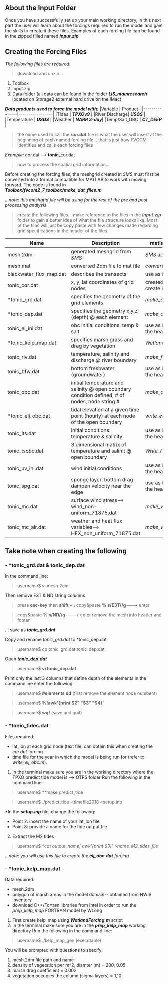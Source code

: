 ## About the Input Folder

Once you have successfully set up your main working directory, in this next part the user will learn about the forcings required to run the model and gain the skills to create it these files. Examples of each forcing file can be found in the zipped filled named ***Input.zip***

## Creating the Forcing Files 

*The following files are required:*
> download and unzip...
1. Toolbox
2. Input.zip
3. Data folder (all data can be found in the folder ***LIS_mainresearch*** located on Storage2 external hard drive on the IMac)

***Data products used to force the model with:***
|Variable       | Product         |
|---------------|-----------------|
|Tides          | ***TPXOv9***    |
|River Discharge| ***USGS***      |
|Temperature    | ***USGS***      | 
|Weather        | ***NARR 3-day***|
|Temp/Salt_OBC  | ***CT_DEEP***   |

> the name used to call the ***run.dat*** file is what the user will insert at the beginning of each named forcing file
...that is just how FVCOM identifies and calls each forcing files

*Example:*
cor.dat --> **tonic**_cor.dat

> how to process the spatial grid information...

Before creating the forcing files, the meshgrid created in *SMS* must first be converted into a format compatible for MATLAB to work with moving forward. The code is found in ***Toolbox/fvcom2_7_toolbox/make_dat_files.m***

*...note: this meshgrid file will be using for the rest of the pre and post processing analysis*

> create the following files... make reference to the files in the ***Input.zip*** folder to gain a better idea of what the file structure looks like. Most of the files will just be copy paste with few changes made regarding grid specifications in the header of the files. 

|Name         |Description                                          | matlab script/app used      |
|-------------|-----------------------------------------------------|-----------------------------|
|mesh.2dm     | generated meshgrid from *SMS*                       | *SMS* application on vmware |
|mesh.mat     | converted 2dm file to mat file                      | *convert_2dm2mat.m*         |
|blackwater_flux_map.dat| describes the transects                   | use as is;                  |
|tonic_cor.dat| x, y, lat coordinates of grid nodes                              | created from *tonic_grd.dat*; create in terminal |
|*tonic_grd.dat| specifies the geometry of the grid elements         | *make_dat_files.m*          |
|*tonic_dep.dat| specifies the geometry x,y,z (depth) @ each element | *make_dat_files.m*          |
|tonic_el_ini.dat| obc initial conditions: temp & salt            | use as is; make changes to the header|
|*tonic_kelp_map.dat| specifies marsh grass and drag by vegetation   | *WetlandForcing.m*         |
|tonic_riv.dat     | temperature, salinity and discharge @ river boundary |*make_fvcom2_7_rivers.m* |
|tonic_bfw.dat     | bottom freshwater (groundwater)                | use as is; make changes to the header|
|tonic_obc.dat     | initial temperature and salinity @ open boundary condition defined; # of nodes, node string # | *make_dat_files.m* |
|*tonic_elj_obc.dat | tidal elevation at a given time point (hourly) at each node of the open boundary| *write_elj_obc.m* |
|tonic_its.dat     | initial conditions: temperature & salinity                 | use as is; make changes to the header|
|tonic_tsobc.dat   | 3 dimensional matrix of temperature and salinit @ open boundary       | *Write_FVCOM_tsobc.m* |
|tonic_uv_ini.dat  | wind initial conditions                            | use as is; make changes to the header|
|tonic_spg.dat     | sponge layer, bottom drag- dampen velocity near the edge    | use as is; make changes to the header|
|tonic_mc.dat      | surface wind stress--> wind_non-uniform_71875.dat | *make_weather_fvcom2_7.m*|
|tonic_mc_air.dat  | weather and heat flux variables--> HFX_non_uniform_71875.dat| *make_weather_fvcom2_7.m* |

## Take note when creating the following
### - *tonic_grd.dat & tonic_dep.dat 
In the command line:
> username$ vi mesh.2dm

Then remove E3T & ND string columns
> press **esc-key** then **shift + :**
> copy&paste **% s/E3T//g**---> enter

> copy&paste **% s/ND//g**----> enter
remove the mesh info header and footer

... save as ***tonic_grd.dat***

Copy and rename *tonic_grd.dat* to *tonic_dep.dat
> username$ cp tonic_grd.dat tonic_dep.dat 

Open ***tonic_dep.dat*** 
> username$ **vi tonic_dep.dat**

Print only the last 3 columns that define depth of the elements
In the commandline enter the following
> username$ **#elements dd** (first remove the element node numbers)

> username$ **%!awk'{print $2" "$3" "$4}'**

> username$ **wq!** (save and quit)

### - *tonic_tides.dat
Files required:
- lat_lon at each grid node (text file; can obtain this when creating the *cor.dat* forcing
- time file for the year in which the model is being run for (refer to *write_elj_obc.m*). 

1. In the terminal make sure you are in the working directory where the TPXO predict tide model is --> OTPS folder
Run the following in the command line:
> username$ **make predict_tide 

> username$ ./predict_tide -ttimefile2018 <setup.inp

*In the ***setup.inp*** file, change the following:
- Point 2: insert the name of your lat_lon file
- Point 8: provide a name for the tide output file

2. Extract the M2 tides
> username$ **cat *output_name*| awk'{print $3}' >*name_M2_tides_file**

*...note: you will use this file to create the **elj_obc.dat** forcing*

### - *tonic_kelp_map.dat

Data required:
- mesh.2dm
- polygon of marsh areas in the model domain-- obtained from NWIS inventory
- download C++/Fortran libraries from Intel in order to run the *prep_kelp_map* FORTRAN model by WLong

1. First create kelp_map using ***WetlandForcing.m*** script
2. In the terminal make sure you are in the ***prep_kelp_map*** working directory 
Run the following in the command line:
> username$ ./kelp_map_gen (executable)

You will be prompted with questions to specify:
1. mesh.2dm file path and name
2. density of vegetation per m^2, diamter (m) =  200, 0.05
3. marsh drag coefficient = 0.002
4. vegetation occupies the column (sigma layers) = 1,10




